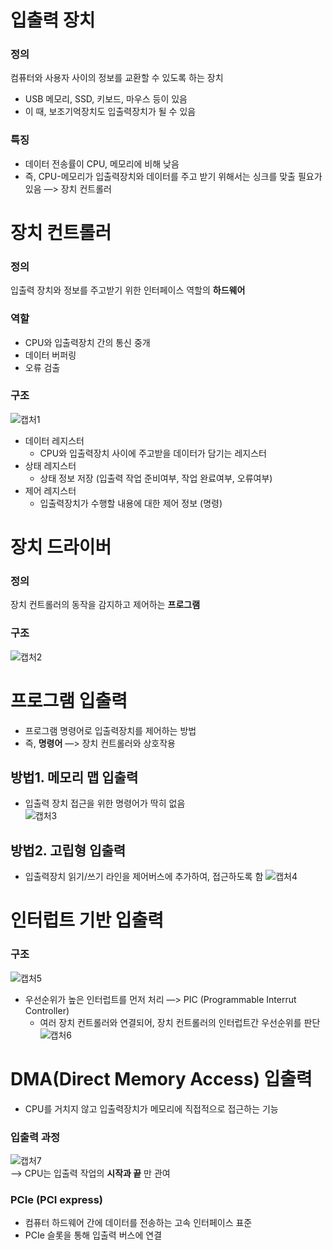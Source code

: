 # 입출력 장치

### 정의
컴퓨터와 사용자 사이의 정보를 교환할 수 있도록 하는 장치

- USB 메모리, SSD, 키보드, 마우스 등이 있음
- 이 때, 보조기억장치도 입출력장치가 될 수 있음

### 특징

- 데이터 전송률이 CPU, 메모리에 비해 낮음 
- 즉, CPU-메모리가 입출력장치와 데이터를 주고 받기 위해서는 싱크를 맞출 필요가 있음 
    —> 장치 컨트롤러 

# 장치 컨트롤러

### 정의
입출력 장치와 정보를 주고받기 위한 인터페이스 역할의 **하드웨어**

### 역할
- CPU와 입출력장치 간의 통신 중개
- 데이터 버퍼링
- 오류 검출

### 구조
![캡처1](https://github.com/Ssafy-Developer-Study/CS-study/assets/64201367/4533bffd-5a62-4d4d-b291-b5fea50d130c)
- 데이터 레지스터
    - CPU와 입출력장치 사이에 주고받을 데이터가 담기는 레지스터
- 상태 레지스터
    - 상태 정보 저장 (입출력 작업 준비여부, 작업 완료여부, 오류여부)
- 제어 레지스터
    - 입출력장치가 수행할 내용에 대한 제어 정보 (명령)

# 장치 드라이버

### 정의

장치 컨트롤러의 동작을 감지하고 제어하는 **프로그램**

### 구조
![캡처2](https://github.com/Ssafy-Developer-Study/CS-study/assets/64201367/01201dad-6a8b-43d8-bbca-e9cc382af7ae)

# 프로그램 입출력

- 프로그램 명령어로 입출력장치를 제어하는 방법
- 즉, **명령어** —> 장치 컨트롤러와 상호작용

## 방법1. 메모리 맵 입출력
- 입출력 장치 접근을 위한 명령어가 딱히 없음   
![캡처3](https://github.com/Ssafy-Developer-Study/CS-study/assets/64201367/f417eceb-9779-440c-9826-819bee9105bf)

## 방법2. 고립형 입출력
- 입출력장치 읽기/쓰기 라인을 제어버스에 추가하여, 접근하도록 함
![캡처4](https://github.com/Ssafy-Developer-Study/CS-study/assets/64201367/48849f41-78bb-453d-9f5e-11e1d7575e29)

# 인터럽트 기반 입출력
### 구조
![캡처5](https://github.com/Ssafy-Developer-Study/CS-study/assets/64201367/7c9dffe5-7710-48f8-8683-aae4ab3bdae6)
- 우선순위가 높은 인터럽트를 먼저 처리
    —> PIC (Programmable Interrut Controller)
    - 여러 장치 컨트롤러와 연결되어, 장치 컨트롤러의 인터럽트간 우선순위를 판단
      ![캡처6](https://github.com/Ssafy-Developer-Study/CS-study/assets/64201367/a95a8048-1659-4877-92c1-c9273e9addd7)

# DMA(Direct Memory Access) 입출력
- CPU를 거치지 않고 입출력장치가 메모리에 직접적으로 접근하는 기능

### 입출력 과정
![캡처7](https://github.com/Ssafy-Developer-Study/CS-study/assets/64201367/68a3e2af-1bb5-4904-8dd4-f01b21b38f66)   
—> CPU는 입출력 작업의 **시작과 끝** 만 관여

### PCIe (PCI express)
- 컴퓨터 하드웨어 간에 데이터를 전송하는 고속 인터페이스 표준
- PCIe 슬롯을 통해 입출력 버스에 연결
